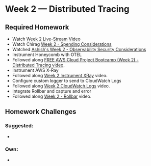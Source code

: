 # Week 2 — Distributed Tracing
## Required Homework
- Watch [Week 2 Live-Stream Video](https://www.youtube.com/watch?v=2GD9xCzRId4&list=PLBfufR7vyJJ7k25byhRXJldB5AiwgNnWv&index=30)
-	Watch Chirag [Week 2 - Spending Considerations](https://www.youtube.com/watch?v=2W3KeqCjtDY)
-	Watched [Ashish's Week 2 - Observability Security Considerations](https://www.youtube.com/watch?v=bOf4ITxAcXc&list=PLBfufR7vyJJ7k25byhRXJldB5AiwgNnWv&index=31)
-	Instrument Honeycomb with OTEL
  -	Followed along [FREE AWS Cloud Project Bootcamp (Week 2) - Distributed Tracing video](https://www.youtube.com/watch?v=2GD9xCzRId4&list=PLBfufR7vyJJ7k25byhRXJldB5AiwgNnWv&index=30). 
-	Instrument AWS X-Ray	
  -	Followed along [Week 2 Instrument XRay](https://www.youtube.com/watch?v=n2DTsuBrD_A&list=PLBfufR7vyJJ7k25byhRXJldB5AiwgNnWv&index=32) video.
-	Configure custom logger to send to CloudWatch Logs	
  -	Followed along [Week 2 CloudWatch Logs](https://www.youtube.com/watch?v=ipdFizZjOF4&list=PLBfufR7vyJJ7k25byhRXJldB5AiwgNnWv&index=33) video.
-	Integrate Rollbar and capture and error	
  -	Followed along [Week 2 - Rollbar](https://www.youtube.com/watch?v=xMBDAb5SEU4&list=PLBfufR7vyJJ7k25byhRXJldB5AiwgNnWv&index=35) video.
	
## Homework Challenges

### Suggested:
-
### Own:
- 
